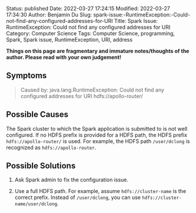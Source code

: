 Status: published
Date: 2022-03-27 17:24:15
Modified: 2022-03-27 17:34:30
Author: Benjamin Du
Slug: spark-issue:-RuntimeException:-Could-not-find-any-configured-addresses-for-URI
Title: Spark Issue: RuntimeException: Could not find any configured addresses for URI
Category: Computer Science
Tags: Computer Science, programming, Spark, Spark issue, RuntimeException, URI, address

**Things on this page are fragmentary and immature notes/thoughts of the author. Please read with your own judgement!**

## Symptoms

> Caused by: java.lang.RuntimeException: Could not find any configured addresses for URI hdfs://apollo-router/

## Possible Causes

The Spark cluster to which the Spark application is submitted to 
is not well configured. 
If no HDFS prefix is provided for a HDFS path, 
the HDFS prefix `hdfs://apollo-router/` is used.
For example,
the HDFS path `/user/dclong` is recognized as `hdfs://apollo-router`.

## Possible Solutions

1. Ask Spark admin to fix the configuration issue.

2. Use a full HDFS path. 
    For example,
    assume `hdfs://cluster-name` is the correct prefix.
    Instead of `/user/dclong`,
    you can use `hdfs://cluster-name/user/dclong`.

